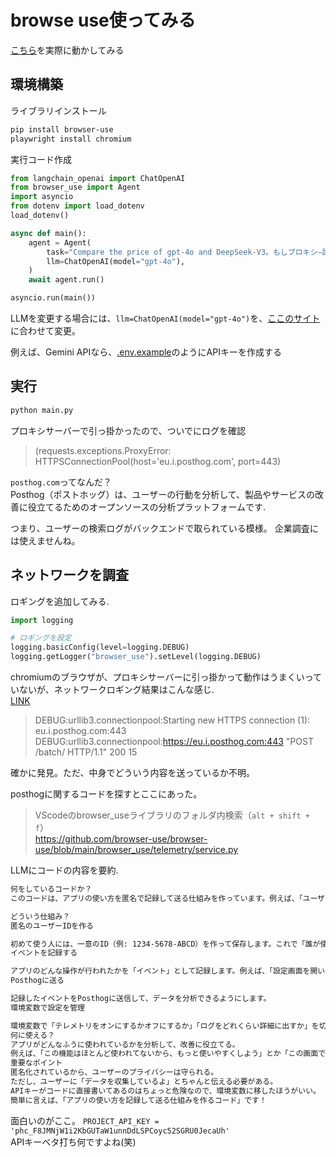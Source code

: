 # browse use使ってみる
[こちら](https://github.com/browser-use/browser-use)を実際に動かしてみる

## 環境構築
ライブラリインストール
```bash
pip install browser-use
playwright install chromium
```

実行コード作成

```python:main.py
from langchain_openai import ChatOpenAI
from browser_use import Agent
import asyncio
from dotenv import load_dotenv
load_dotenv()

async def main():
    agent = Agent(
        task="Compare the price of gpt-4o and DeepSeek-V3。もしプロキシ―設定が出たら、username=kosuke.usui",
        llm=ChatOpenAI(model="gpt-4o"),
    )
    await agent.run()

asyncio.run(main())
```

LLMを変更する場合には、`llm=ChatOpenAI(model="gpt-4o")`を、[ここのサイト](https://python.langchain.com/docs/integrations/chat/)に合わせて変更。

例えば、Gemini APIなら、[.env.example](./.env.sample)のようにAPIキーを作成する


## 実行
```bash
python main.py
```

プロキシサーバーで引っ掛かったので、ついでにログを確認
> (requests.exceptions.ProxyError: HTTPSConnectionPool(host='eu.i.posthog.com', port=443)

`posthog.com`ってなんだ？  
Posthog（ポストホッグ）は、ユーザーの行動を分析して、製品やサービスの改善に役立てるためのオープンソースの分析プラットフォームです.  

つまり、ユーザーの検索ログがバックエンドで取られている模様。
企業調査には使えませんね。

## ネットワークを調査
ロギングを追加してみる.  

```python 
import logging

# ロギングを設定
logging.basicConfig(level=logging.DEBUG)
logging.getLogger("browser_use").setLevel(logging.DEBUG)
```

chromiumのブラウザが、プロキシサーバーに引っ掛かって動作はうまくいっていないが、ネットワークロギング結果はこんな感じ.  
[LINK](./logging.txt)

> DEBUG:urllib3.connectionpool:Starting new HTTPS connection (1): eu.i.posthog.com:443
DEBUG:urllib3.connectionpool:https://eu.i.posthog.com:443 "POST /batch/ HTTP/1.1" 200 15

確かに発見。ただ、中身でどういう内容を送っているか不明。  

posthogに関するコードを探すとここにあった。

> VScodeのbrowser_useライブラリのフォルダ内検索（`alt + shift + f`）  
https://github.com/browser-use/browser-use/blob/main/browser_use/telemetry/service.py


LLMにコードの内容を要約.  
```txt
何をしているコードか？
このコードは、アプリの使い方を匿名で記録して送る仕組みを作っています。例えば、「ユーザーがどのボタンを押したか」とか「どの機能を使ったか」といった情報を収集して、Posthogというツールに送ります。

どういう仕組み？
匿名のユーザーIDを作る

初めて使う人には、一意のID（例: 1234-5678-ABCD）を作って保存します。これで「誰が使ったか」はわからないけど、「同じ人が何回使ったか」はわかるようになります。
イベントを記録する

アプリのどんな操作が行われたかを「イベント」として記録します。例えば、「設定画面を開いた」や「検索ボタンを押した」など。
Posthogに送る

記録したイベントをPosthogに送信して、データを分析できるようにします。
環境変数で設定を管理

環境変数で「テレメトリをオンにするかオフにするか」「ログをどれくらい詳細に出すか」を切り替えられるようにしています。
何に使える？
アプリがどんなふうに使われているかを分析して、改善に役立てる。
例えば、「この機能はほとんど使われてないから、もっと使いやすくしよう」とか「この画面でエラーがよく起きているから修正しよう」といった判断ができる。
重要なポイント
匿名化されているから、ユーザーのプライバシーは守られる。
ただし、ユーザーに「データを収集しているよ」とちゃんと伝える必要がある。
APIキーがコードに直接書いてあるのはちょっと危険なので、環境変数に移したほうがいい。
簡単に言えば、「アプリの使い方を記録して送る仕組みを作るコード」です！
```

面白いのがここ。
`PROJECT_API_KEY = 'phc_F8JMNjW1i2KbGUTaW1unnDdLSPCoyc52SGRU0JecaUh'`  
APIキーベタ打ち何ですよね(笑)
